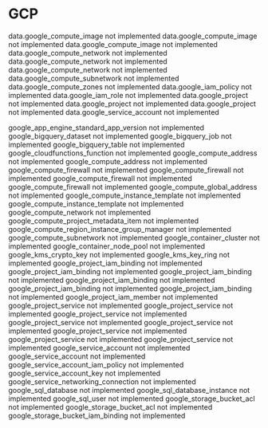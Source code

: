# GCP

 data.google_compute_image not implemented
 data.google_compute_image not implemented
 data.google_compute_image not implemented
 data.google_compute_network not implemented
 data.google_compute_network not implemented
 data.google_compute_network not implemented
 data.google_compute_subnetwork not implemented
 data.google_compute_zones not implemented
 data.google_iam_policy not implemented
 data.google_iam_role not implemented
 data.google_project not implemented
 data.google_project not implemented
 data.google_project not implemented
 data.google_service_account not implemented

 google_app_engine_standard_app_version not implemented
 google_bigquery_dataset not implemented
 google_bigquery_job not implemented
 google_bigquery_table not implemented
 google_cloudfunctions_function not implemented
 google_compute_address not implemented
 google_compute_address not implemented
 google_compute_firewall not implemented
 google_compute_firewall not implemented
 google_compute_firewall not implemented
 google_compute_firewall not implemented
 google_compute_global_address not implemented
 google_compute_instance_template not implemented
 google_compute_instance_template not implemented
 google_compute_network not implemented
 google_compute_project_metadata_item not implemented
 google_compute_region_instance_group_manager not implemented
 google_compute_subnetwork not implemented
 google_container_cluster not implemented
 google_container_node_pool not implemented
 google_kms_crypto_key not implemented
 google_kms_key_ring not implemented
 google_project_iam_binding not implemented
 google_project_iam_binding not implemented
 google_project_iam_binding not implemented
 google_project_iam_binding not implemented
 google_project_iam_binding not implemented
 google_project_iam_binding not implemented
 google_project_iam_member not implemented
 google_project_service not implemented
 google_project_service not implemented
 google_project_service not implemented
 google_project_service not implemented
 google_project_service not implemented
 google_project_service not implemented
 google_project_service not implemented
 google_project_service not implemented
 google_service_account not implemented
 google_service_account not implemented
 google_service_account_iam_policy not implemented
 google_service_account_key not implemented
 google_service_networking_connection not implemented
 google_sql_database not implemented
 google_sql_database_instance not implemented
 google_sql_user not implemented
 google_storage_bucket_acl not implemented
 google_storage_bucket_acl not implemented
 google_storage_bucket_iam_binding not implemented
